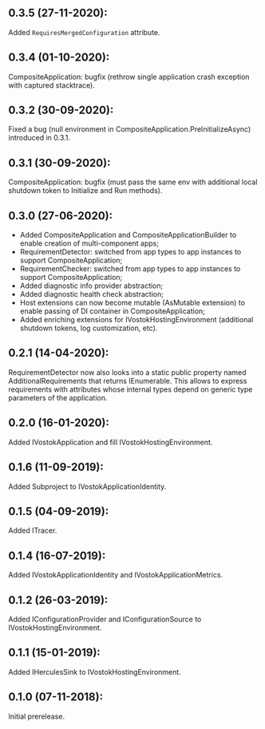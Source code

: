 ## 0.3.5 (27-11-2020):

Added `RequiresMergedConfiguration` attribute.

## 0.3.4 (01-10-2020):

CompositeApplication: bugfix (rethrow single application crash exception with captured stacktrace).

## 0.3.2 (30-09-2020):

Fixed a bug (null environment in CompositeApplication.PreInitializeAsync) introduced in 0.3.1.

## 0.3.1 (30-09-2020):

CompositeApplication: bugfix (must pass the same env with additional local shutdown token to Initialize and Run methods).

## 0.3.0 (27-06-2020):

- Added CompositeApplication and CompositeApplicationBuilder to enable creation of multi-component apps;
- RequirementDetector: switched from app types to app instances to support CompositeApplication;
- RequirementChecker: switched from app types to app instances to support CompositeApplication;
- Added diagnostic info provider abstraction;
- Added diagnostic health check abstraction;
- Host extensions can now become mutable (AsMutable extension) to enable passing of DI container in CompositeApplication;
- Added enriching extensions for IVostokHostingEnvironment (additional shutdown tokens, log customization, etc).

## 0.2.1 (14-04-2020):

RequirementDetector now also looks into a static public property named AdditionalRequirements that returns IEnumerable<Attribute>.
This allows to express requirements with attributes whose internal types depend on generic type parameters of the application.

## 0.2.0 (16-01-2020):

Added IVostokApplication and fill IVostokHostingEnvironment.

## 0.1.6 (11-09-2019):

Added Subproject to IVostokApplicationIdentity.

## 0.1.5 (04-09-2019):

Added ITracer.

## 0.1.4 (16-07-2019):

Added IVostokApplicationIdentity and IVostokApplicationMetrics.

## 0.1.2 (26-03-2019): 

Added IConfigurationProvider and IConfigurationSource to IVostokHostingEnvironment.

## 0.1.1 (15-01-2019): 

Added IHerculesSink to IVostokHostingEnvironment.

## 0.1.0 (07-11-2018): 

Initial prerelease.
